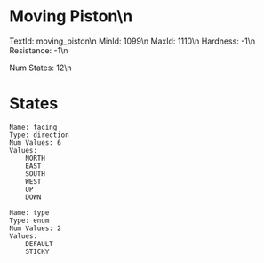 # Moving Piston\n
TextId: moving_piston\n
MinId: 1099\n
MaxId: 1110\n
Hardness: -1\n
Resistance: -1\n

Num States: 12\n
# States
```
Name: facing
Type: direction
Num Values: 6
Values:
    NORTH
    EAST
    SOUTH
    WEST
    UP
    DOWN

Name: type
Type: enum
Num Values: 2
Values:
    DEFAULT
    STICKY
```